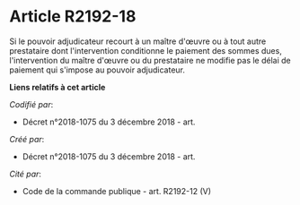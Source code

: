 # Article R2192-18

Si le pouvoir adjudicateur recourt à un maître d'œuvre ou à tout autre prestataire dont l'intervention conditionne le
paiement des sommes dues, l'intervention du maître d'œuvre ou du prestataire ne modifie pas le délai de paiement qui s'impose
au pouvoir adjudicateur.

**Liens relatifs à cet article**

_Codifié par_:

  - Décret n°2018-1075 du 3 décembre 2018 - art.

_Créé par_:

  - Décret n°2018-1075 du 3 décembre 2018 - art.

_Cité par_:

  - Code de la commande publique - art. R2192-12 (V)
